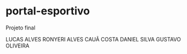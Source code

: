 # portal-esportivo
Projeto final

LUCAS ALVES
RONYERI ALVES
CAUÃ COSTA
DANIEL SILVA
GUSTAVO OLIVEIRA
